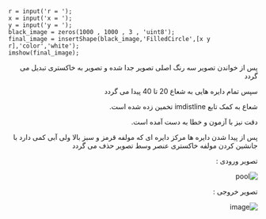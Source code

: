 <div dir = "ltr">
    
```
r = input('r = ');
x = input('x = ');
y = input('y = ');
black_image = zeros(1000 , 1000 , 3 , 'uint8');
final_image = insertShape(black_image,'FilledCircle',[x y r],'color','white');
imshow(final_image);
```
</div>


<div dir = "rtl">
  پس از خواندن تصویر سه رنگ اصلی تصویر جدا شده و تصویر به خاکستری تبدیل می گردد
  
  سپس تمام دایره هایی به شعاع 20 تا 40 پیدا می گردد
  
  شعاع به کمک تابع imdistline تخمین زده شده است.
  
  دقت نیز با آزمون و خطا به دست آمده است.
  
  پس از پیدا شدن دایره ها مرکز دایره ای که مولفه قرمز و سبز بالا ولی آبی کمی دارد با جانشین کردن مولفه خاکستری عنصر وسط تصویر حذف می گردد
  
  تصویر ورودی :
  
  ![pool](https://user-images.githubusercontent.com/80279784/113545727-f3896900-95ff-11eb-8221-21e5ea155594.png)

  تصویر خروجی :
  
  ![image](https://user-images.githubusercontent.com/80279784/113545761-09972980-9600-11eb-8bcf-1c106c811900.png)


</div>
